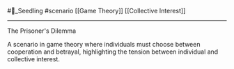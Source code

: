 #🌱_Seedling 
#scenario
[[Game Theory]]
[[Collective Interest]]

---

The Prisoner's Dilemma

A scenario in game theory where individuals must choose between cooperation and betrayal, highlighting the tension between individual and collective interest.